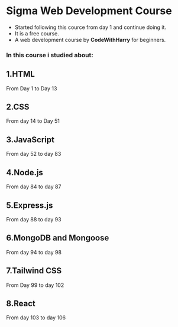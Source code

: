 # Sigma Web Development Course

* Started following this cource from day 1 and continue doing it.
* It is a free course.
* A web development course by **CodeWithHarry** for beginners.


### In this course i studied about:

## 1.HTML

From Day 1 to Day 13

## 2.CSS

From day 14 to Day 51

## 3.JavaScript

From day 52  to day 83

## 4.Node.js

From day 84  to day 87

## 5.Express.js

From day 88 to day 93

## 6.MongoDB and Mongoose

From day 94 to day 98

## 7.Tailwind CSS

From Day 99 to day 102

## 8.React

From day 103  to day 106


